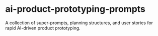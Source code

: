 # ai-product-prototyping-prompts
A collection of super-prompts, planning structures, and user stories for rapid AI-driven product prototyping.
